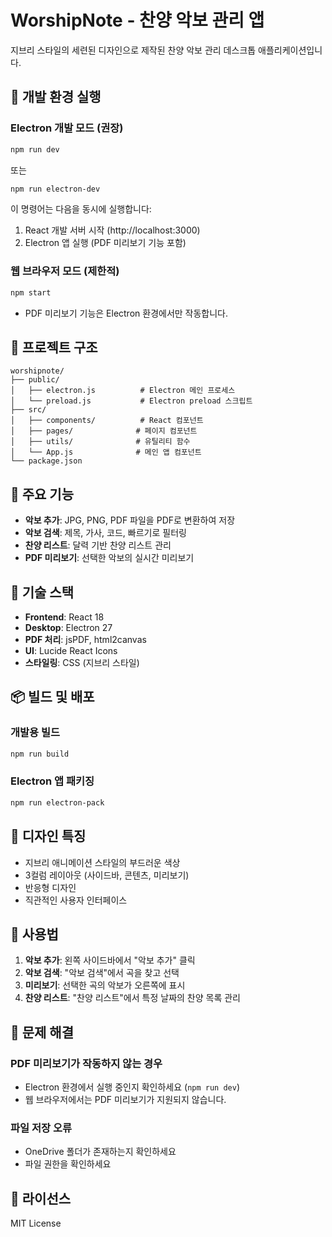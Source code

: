 # WorshipNote - 찬양 악보 관리 앱

지브리 스타일의 세련된 디자인으로 제작된 찬양 악보 관리 데스크톱 애플리케이션입니다.

## 🚀 개발 환경 실행

### Electron 개발 모드 (권장)
```bash
npm run dev
```
또는
```bash
npm run electron-dev
```

이 명령어는 다음을 동시에 실행합니다:
1. React 개발 서버 시작 (http://localhost:3000)
2. Electron 앱 실행 (PDF 미리보기 기능 포함)

### 웹 브라우저 모드 (제한적)
```bash
npm start
```
- PDF 미리보기 기능은 Electron 환경에서만 작동합니다.

## 📁 프로젝트 구조

```
worshipnote/
├── public/
│   ├── electron.js          # Electron 메인 프로세스
│   └── preload.js           # Electron preload 스크립트
├── src/
│   ├── components/          # React 컴포넌트
│   ├── pages/              # 페이지 컴포넌트
│   ├── utils/              # 유틸리티 함수
│   └── App.js              # 메인 앱 컴포넌트
└── package.json
```

## 🎵 주요 기능

- **악보 추가**: JPG, PNG, PDF 파일을 PDF로 변환하여 저장
- **악보 검색**: 제목, 가사, 코드, 빠르기로 필터링
- **찬양 리스트**: 달력 기반 찬양 리스트 관리
- **PDF 미리보기**: 선택한 악보의 실시간 미리보기

## 🔧 기술 스택

- **Frontend**: React 18
- **Desktop**: Electron 27
- **PDF 처리**: jsPDF, html2canvas
- **UI**: Lucide React Icons
- **스타일링**: CSS (지브리 스타일)

## 📦 빌드 및 배포

### 개발용 빌드
```bash
npm run build
```

### Electron 앱 패키징
```bash
npm run electron-pack
```

## 🎨 디자인 특징

- 지브리 애니메이션 스타일의 부드러운 색상
- 3컬럼 레이아웃 (사이드바, 콘텐츠, 미리보기)
- 반응형 디자인
- 직관적인 사용자 인터페이스

## 📝 사용법

1. **악보 추가**: 왼쪽 사이드바에서 "악보 추가" 클릭
2. **악보 검색**: "악보 검색"에서 곡을 찾고 선택
3. **미리보기**: 선택한 곡의 악보가 오른쪽에 표시
4. **찬양 리스트**: "찬양 리스트"에서 특정 날짜의 찬양 목록 관리

## 🐛 문제 해결

### PDF 미리보기가 작동하지 않는 경우
- Electron 환경에서 실행 중인지 확인하세요 (`npm run dev`)
- 웹 브라우저에서는 PDF 미리보기가 지원되지 않습니다.

### 파일 저장 오류
- OneDrive 폴더가 존재하는지 확인하세요
- 파일 권한을 확인하세요

## 📄 라이선스

MIT License